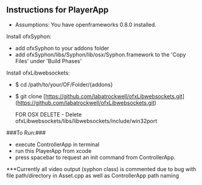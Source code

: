 Instructions for PlayerApp
-----------------------

- Assumptions: You have openframeworks 0.8.0 installed.

Install ofxSyphon:
-  add ofxSyphon to your addons folder
-  add ofxSyphon/libs/Syphon/lib/osx/Syphon.framework to the 'Copy Files' under 'Build Phases'

Install ofxLibwebsockets:
-  $ cd /path/to/your/OF/Folder/{addons}
-  $ git clone [https://github.com/labatrockwell/ofxLibwebsockets.git] (https://github.com/labatrockwell/ofxLibwebsockets.git)
	
	FOR OSX DELETE
		- Delete ofxLibwebsockets/libs/libwebsockets/include/win32port
	
###To Run:###
-  execute ControllerApp in terminal
-  run this PlayerApp from xcode
-  press spacebar to request an init command from ControllerApp.
	
***Currently all video output (syphon class) is commented due to bug with file path/directory in Asset.cpp as well as ControllerApp path naming